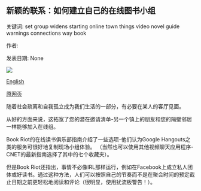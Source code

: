 ## 新颖的联系：如何建立自己的在线图书小组

关键词: set group widens starting online town things video novel guide warnings connections way book

作者: 

发表日期: None

![](https://ichef.bbci.co.uk/images/ic/1200x675/p0872vpk.jpg)

[English](Novel%20connections%3A%20How%20to%20set%20up%20your%20own%20online%20book%20group.md)

[原网页](https://www.bbc.co.uk/programmes/articles/4d2tfP38MXzZ8bgM7KZ4Wyb/novel-connections-how-to-set-up-your-own-online-book-group)

随着社会疏离和自我孤立成为我们生活的一部分，有必要在某人的客厅见面。

从好的方面来说，这拓宽了您的潜在邀请清单-另一个镇上的朋友和您的隔壁邻居一样能够加入在线组。

Book Riot的在线读书俱乐部指南介绍了一些选项-他们认为Google Hangouts之类的服务可很好地复制现场小组体验。 （当然也可以使用其他视频聊天应用程序-CNET的最新指南选择了其中的七个收藏夹）。

但是Book Riot还指出，事情不必像IRL那样运行，例如在Facebook上成立私人团体或好读书。通过这种方法，人们可以按照自己的节奏而不是在聚会时间的预定截止日期之前更轻松地阅读和评论（很明显，使用扰流板警告！）。